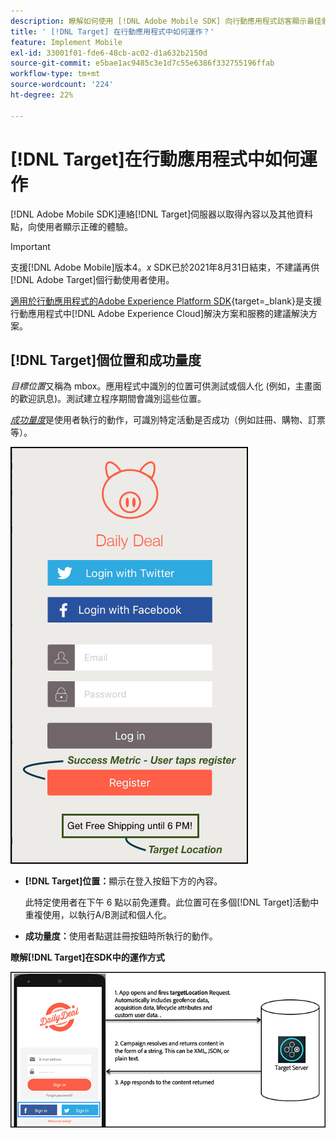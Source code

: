 ```yaml
---
description: 瞭解如何使用 [!DNL Adobe Mobile SDK] 向行動應用程式訪客顯示最佳體驗。
title: ' [!DNL Target] 在行動應用程式中如何運作？'
feature: Implement Mobile
exl-id: 33001f01-fde6-48cb-ac02-d1a632b2150d
source-git-commit: e5bae1ac9485c3e1d7c55e6386f332755196ffab
workflow-type: tm+mt
source-wordcount: '224'
ht-degree: 22%

---
```


# [!DNL Target]在行動應用程式中如何運作

[!DNL Adobe Mobile SDK]連絡[!DNL Target]伺服器以取得內容以及其他資料點，向使用者顯示正確的體驗。

>[!IMPORTANT]
>
>支援[!DNL Adobe Mobile]版本4。*x* SDK已於2021年8月31日結束，不建議再供[!DNL Adobe Target]個行動使用者使用。
>
>[適用於行動應用程式的Adobe Experience Platform SDK](https://developer.adobe.com/client-sdks/documentation/){target=_blank}是支援行動應用程式中[!DNL Adobe Experience Cloud]解決方案和服務的建議解決方案。

## [!DNL Target]個位置和成功量度

*目標位置*&#x200B;又稱為 mbox。應用程式中識別的位置可供測試或個人化 (例如，主畫面的歡迎訊息)。測試建立程序期間會識別這些位置。

*[成功量度](https://experienceleague.adobe.com/docs/target/using/activities/success-metrics/success-metrics.html?lang=zh-Hant)*&#x200B;是使用者執行的動作，可識別特定活動是否成功（例如註冊、購物、訂票等）。

![替代影像](assets/mobile-target-location.png)

* **[!DNL Target]位置：**&#x200B;顯示在登入按鈕下方的內容。

  此特定使用者在下午 6 點以前免運費。此位置可在多個[!DNL Target]活動中重複使用，以執行A/B測試和個人化。

* **成功量度：**&#x200B;使用者點選註冊按鈕時所執行的動作。

**瞭解[!DNL Target]在SDK中的運作方式**

![替代影像](assets/how-target-mobile-works.png)
